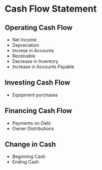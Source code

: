 # Cash Flow Statement
## Operating Cash Flow
- Net Income
- Depreciation
- Increse in Accounts
- Receivable
- Decrease in Inventory
- Increase in Accounts Payable

## Investing Cash Flow
- Equipment purchases

## Financing Cash Flow
- Payments on Debt
- Owner Distributions

## Change in Cash
- Beginning Cash
- Ending Cash